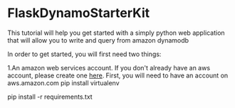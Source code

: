 # FlaskDynamoStarterKit

This tutorial will help you get started with a simply python web application that will allow you to write and query from amazon dynamodb

In order to get started, you will first need two things:

1.An amazon web services account. If you don't already have an aws account, please create one [here](http://aws.amazon.com).
First, you will need to have an account on aws.amazon.com
pip install virtualenv

pip install -r requirements.txt
